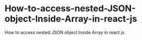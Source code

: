 # How-to-access-nested-JSON-object-Inside-Array-in-react-js
How to access nested JSON object Inside Array in react js
